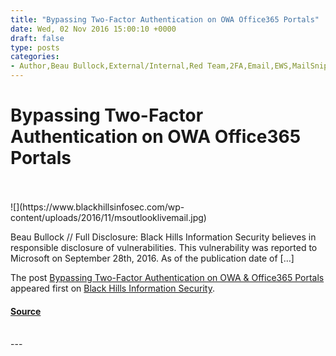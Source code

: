```yaml
---
title: "Bypassing Two-Factor Authentication on OWA Office365 Portals"
date: Wed, 02 Nov 2016 15:00:10 +0000
draft: false
type: posts
categories: 
- Author,Beau Bullock,External/Internal,Red Team,2FA,Email,EWS,MailSniper,Microsoft,Outlook,OWA,OWA portal,Vulnerabilities
---
```

# Bypassing Two-Factor Authentication on OWA Office365 Portals

<br/>

<br/>
![](https://www.blackhillsinfosec.com/wp-content/uploads/2016/11/msoutlooklivemail.jpg)

Beau Bullock // Full Disclosure: Black Hills Information Security believes in responsible disclosure of vulnerabilities. This vulnerability was reported to Microsoft on September 28th, 2016. As of the publication date of \[…\]

The post [Bypassing Two-Factor Authentication on OWA & Office365 Portals](https://www.blackhillsinfosec.com/bypassing-two-factor-authentication-on-owa-portals/) appeared first on [Black Hills Information Security](https://www.blackhillsinfosec.com).

#### [Source](https://www.blackhillsinfosec.com/bypassing-two-factor-authentication-on-owa-portals/)

<br/>
---
